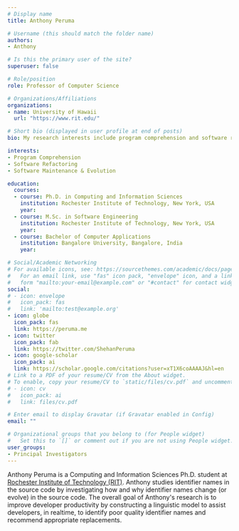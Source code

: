 ```yaml
---
# Display name
title: Anthony Peruma

# Username (this should match the folder name)
authors:
- Anthony

# Is this the primary user of the site?
superuser: false

# Role/position
role: Professor of Computer Science

# Organizations/Affiliations
organizations:
- name: University of Hawaii
  url: "https://www.rit.edu/"

# Short bio (displayed in user profile at end of posts)
bio: My research interests include program comprehension and software refactoring.

interests:
- Program Comprehension
- Software Refactoring
- Software Maintenance & Evolution

education:
  courses:
  - course: Ph.D. in Computing and Information Sciences
    institution: Rochester Institute of Technology, New York, USA
    year:
  - course: M.Sc. in Software Engineering
    institution: Rochester Institute of Technology, New York, USA
    year:
  - course: Bachelor of Computer Applications
    institution: Bangalore University, Bangalore, India
    year:

# Social/Academic Networking
# For available icons, see: https://sourcethemes.com/academic/docs/page-builder/#icons
#   For an email link, use "fas" icon pack, "envelope" icon, and a link in the
#   form "mailto:your-email@example.com" or "#contact" for contact widget.
social:
# - icon: envelope
#   icon_pack: fas
#   link: 'mailto:test@example.org'
- icon: globe
  icon_pack: fas
  link: https://peruma.me
- icon: twitter
  icon_pack: fab
  link: https://twitter.com/ShehanPeruma
- icon: google-scholar
  icon_pack: ai
  link: https://scholar.google.com/citations?user=xT1X6coAAAAJ&hl=en
# Link to a PDF of your resume/CV from the About widget.
# To enable, copy your resume/CV to `static/files/cv.pdf` and uncomment the lines below.
# - icon: cv
#   icon_pack: ai
#   link: files/cv.pdf

# Enter email to display Gravatar (if Gravatar enabled in Config)
email: ""

# Organizational groups that you belong to (for People widget)
#   Set this to `[]` or comment out if you are not using People widget.
user_groups:
- Principal Investigators
---
```


Anthony Peruma is a Computing and Information Sciences Ph.D. student at [Rochester Institute of Technology (RIT)](https://www.rit.edu/computing/phd-computing-and-information-sciences). Anthony studies identifier names in the source code by investigating how and why identifier names change (or evolve) in the source code. The overall goal of Anthony's research is to improve developer productivity by constructing a linguistic model to assist developers, in realtime, to identify poor quality identifier names and recommend appropriate replacements.